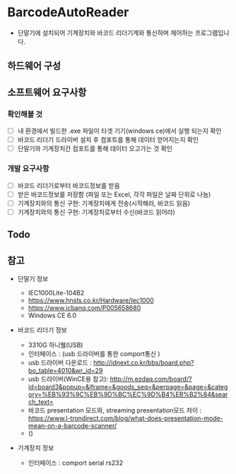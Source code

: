 # BarcodeAutoReader
 - 단말기에 설치되어 기계장치와 바코드 리더기계와 통신하며 제어하는 프로그램입니다.
 
## 하드웨어 구성

## 소프트웨어 요구사항
 ### 확인해볼 것
 - [ ] 내 환경에서 빌드한 .exe 파일이 타겟 기기(windows ce)에서 실행 되는지 확인
 - [ ] 바코드 리더기 드라이버 설치 후 컴포트를 통해 데이터 얻어지는지 확인
 - [ ] 단말기와 기계장치간 컴포트를 통해 데이터 오고가는 것 확인
 
 ### 개발 요구사항
 - [ ] 바코드 리더기로부터 바코드정보를 받음 
 - [ ] 받은 바코드정보를 저장함 (파일 또는 Excel, 각각 파일은 날짜 단위로 나눔)
 - [ ] 기계장치와의 통신 구현: 기계장치에게 전송(시작해라, 바코드 읽음)
 - [ ] 기계장치와의 통신 구현: 기계장치로부터 수신(바코드 읽어라)

## Todo

## 참고
 - 단말기 정보
   - IEC1000Lite-104B2 
   - https://www.hnsts.co.kr/Hardware/Iec1000
   - https://www.icbanq.com/P005658680
   - Windows CE 6.0
  
 - 바코드 리더기 정보 
   - 3310G 하니웰(USB)
   - 인터페이스 : (usb 드라이버를 통한 comport통신 )
   - usb 드라이버 다운로드 : http://idnext.co.kr/bbs/board.php?bo_table=4010&wr_id=29
   - usb 드라이버(WinCE용 참고): http://m.ezdaq.com/board/?id=board3&popup=&iframe=&goods_seq=&perpage=&page=&category=%EB%93%9C%EB%9D%BC%EC%9D%B4%EB%B2%84&search_text=
   - 바코드 presentation 모드와, streaming presentation모드 차이 : https://www.l-trondirect.com/blog/what-does-presentation-mode-mean-on-a-barcode-scanner/
   - ()
 
 - 기계장치 정보
   - 인터페이스 : comport serial rs232
